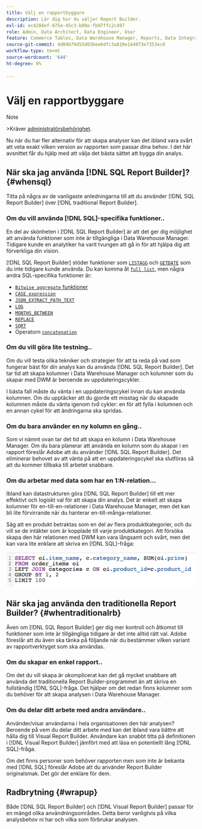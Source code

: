 ```yaml
---
title: Välj en rapportbyggare
description: Lär dig hur du väljer Report Builder.
exl-id: ec4204ef-975e-45c3-b09e-fb97ffc2c497
role: Admin, Data Architect, Data Engineer, User
feature: Commerce Tables, Data Warehouse Manager, Reports, Data Integration
source-git-commit: 4d04b79d55d02bee6dfc3a810e144073e7353ec0
workflow-type: tm+mt
source-wordcount: '644'
ht-degree: 0%

---
```


# Välj en rapportbyggare

>[!NOTE]
>&#x200B;>Kräver [administratörsbehörighet](../../administrator/user-management/user-management.md).

Nu när du har fler alternativ för att skapa analyser kan det ibland vara svårt att veta exakt vilken version av rapporten som passar dina behov. I det här avsnittet får du hjälp med att välja det bästa sättet att bygga din analys.

## När ska jag använda [!DNL SQL Report Builder]? {#whensql}

Titta på några av de vanligaste anledningarna till att du använder [!DNL SQL Report Builder] över [!DNL traditional Report Builder].

### Om du vill använda [!DNL SQL]-specifika funktioner..

En del av skönheten i [!DNL SQL Report Builder] är att det ger dig möjlighet att använda funktioner som inte är tillgängliga i Data Warehouse Manager. Tidigare kunde en analytiker ha varit tvungen att gå in för att hjälpa dig att förverkliga din vision.

[!DNL SQL Report Builder] stöder funktioner som [`LISTAGG`](https://docs.aws.amazon.com/redshift/latest/dg/r_LISTAGG.html) och [`GETDATE`](https://docs.aws.amazon.com/redshift/latest/dg/r_GETDATE.html) som du inte tidigare kunde använda. Du kan komma åt [`full list`](https://docs.aws.amazon.com/redshift/latest/dg/c_SQL_functions.html), men några andra SQL-specifika funktioner är:

* [`Bitwise aggregate` funktioner](https://docs.aws.amazon.com/redshift/latest/dg/c_bitwise_aggregate_functions.html)
* [`CASE expression`](https://docs.aws.amazon.com/redshift/latest/dg/r_CASE_function.html)
* [`JSON_EXTRACT_PATH_TEXT`](https://docs.aws.amazon.com/redshift/latest/dg/JSON_EXTRACT_PATH_TEXT.html)
* [`LOG`](https://docs.aws.amazon.com/redshift/latest/dg/r_LOG.html)
* [`MONTHS_BETWEEN`](https://docs.aws.amazon.com/redshift/latest/dg/r_MONTHS_BETWEEN_function.html)
* [`REPLACE`](https://docs.aws.amazon.com/redshift/latest/dg/r_REPLACE.html)
* [`SQRT`](https://docs.aws.amazon.com/redshift/latest/dg/r_SQRT.html)
* Operatorn [`concatenation` &#x200B;](https://docs.aws.amazon.com/redshift/latest/dg/r_concat_op.html)

### Om du vill göra lite testning..

Om du vill testa olika tekniker och strategier för att ta reda på vad som fungerar bäst för din analys kan du använda [!DNL SQL Report Builder]. Det tar tid att skapa kolumner i Data Warehouse Manager och kolumner som du skapar med DWM är beroende av uppdateringscykler.

I bästa fall måste du vänta i en uppdateringscykel innan du kan använda kolumnen. Om du upptäcker att du gjorde ett misstag när du skapade kolumnen måste du vänta igenom *två* cykler: en för att fylla i kolumnen och en annan cykel för att ändringarna ska spridas.

### Om du bara använder en ny kolumn en gång..

Som vi nämnt ovan tar det tid att skapa en kolumn i Data Warehouse Manager. Om du bara planerar att använda en kolumn som du skapar i en rapport föreslår Adobe att du använder [!DNL SQL Report Builder]. Det eliminerar behovet av att vänta på att en uppdateringscykel ska slutföras så att du kommer tillbaka till arbetet snabbare.

### Om du arbetar med data som har en 1:N-relation...

Ibland kan datastrukturen göra [!DNL SQL Report Builder] till ett mer effektivt och logiskt val för att skapa din analys. Det är enkelt att skapa kolumner för en-till-en-relationer i Data Warehouse Manager, men det kan bli lite förvirrande när du hanterar en-till-många-relationer.

Säg att en produkt betraktas som en del av flera produktkategorier, och du vill se de intäkter som är kopplade till varje produktkategori. Att försöka skapa den här relationen med DWM kan vara långsamt och svårt, men det kan vara lite enklare att skriva en [!DNL SQL]-fråga:

![SQL-fråga som visar intäkter efter produktkategori med en-till-många-relationer](../../assets/When_should_I_use_the_RB_2.png)

## När ska jag använda den traditionella Report Builder? {#whentraditionalrb}

Även om [!DNL SQL Report Builder] ger dig mer kontroll och åtkomst till funktioner som inte är tillgängliga tidigare är det inte alltid rätt val. Adobe föreslår att du även ska tänka på följande när du bestämmer vilken variant av rapportverktyget som ska användas.

### Om du skapar en enkel rapport..

Om det du vill skapa är okomplicerat kan det gå mycket snabbare att använda det traditionella Report Builder-programmet än att skriva en fullständig [!DNL SQL]-fråga. Det hjälper om det redan finns kolumner som du behöver för att skapa analysen i Data Warehouse Manager.

### Om du delar ditt arbete med andra användare..

Använder/visar användarna i hela organisationen den här analysen? Beroende på vem du delar ditt arbete med kan det ibland vara bättre att hålla dig till Visual Report Builder. Användare kan snabbt titta på definitionen i [!DNL Visual Report Builder] jämfört med att läsa en potentiellt lång [!DNL SQL]-fråga.

Om det finns personer som behöver rapporten men som inte är bekanta med [!DNL SQL] föreslår Adobe att du använder Report Builder originalsmak. Det gör det enklare för dem.

## Radbrytning {#wrapup}

Både [!DNL SQL Report Builder] och [!DNL Visual Report Builder] passar för en mängd olika användningsområden. Detta beror vanligtvis på vilka analysbehov ni har och vilka som förbrukar analysen.

